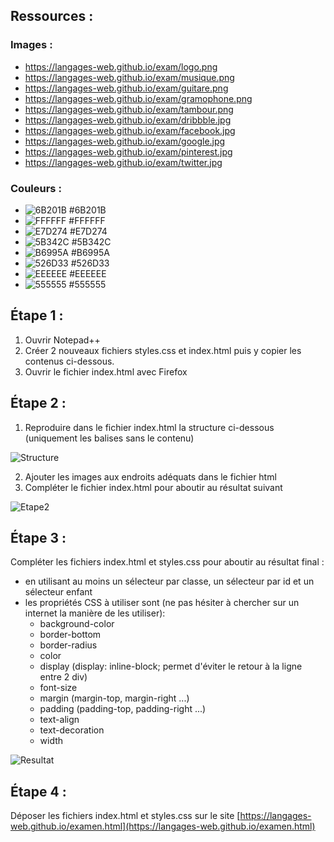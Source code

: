 ## Ressources :

### Images :
* https://langages-web.github.io/exam/logo.png
* https://langages-web.github.io/exam/musique.png
* https://langages-web.github.io/exam/guitare.png
* https://langages-web.github.io/exam/gramophone.png
* https://langages-web.github.io/exam/tambour.png
* https://langages-web.github.io/exam/dribbble.jpg
* https://langages-web.github.io/exam/facebook.jpg
* https://langages-web.github.io/exam/google.jpg
* https://langages-web.github.io/exam/pinterest.jpg
* https://langages-web.github.io/exam/twitter.jpg

### Couleurs :
* ![6B201B](https://dummyimage.com/15/6B201B/6B201B.png) #6B201B
* ![FFFFFF](https://dummyimage.com/15/FFFFFF/FFFFFF.png) #FFFFFF
* ![E7D274](https://dummyimage.com/15/E7D274/E7D274.png) #E7D274
* ![5B342C](https://dummyimage.com/15/5B342C/5B342C.png) #5B342C
* ![B6995A](https://dummyimage.com/15/B6995A/B6995A.png) #B6995A
* ![526D33](https://dummyimage.com/15/526D33/526D33.png) #526D33
* ![EEEEEE](https://dummyimage.com/15/EEEEEE/EEEEEE.png) #EEEEEE
* ![555555](https://dummyimage.com/15/555555/555555.png) #555555

## Étape 1 :

1. Ouvrir Notepad++
2. Créer 2 nouveaux fichiers styles.css et index.html puis y copier les contenus ci-dessous.
3. Ouvrir le fichier index.html avec Firefox

## Étape 2 :

1. Reproduire dans le fichier index.html la structure ci-dessous (uniquement les balises sans le contenu)

![Structure](https://langages-web.github.io/exam/structure.jpg)

2. Ajouter les images aux endroits adéquats dans le fichier html
3. Compléter le fichier index.html pour aboutir au résultat suivant

![Etape2](https://langages-web.github.io/exam/etape2.png)

## Étape 3 :

Compléter les fichiers index.html et styles.css pour aboutir au résultat final :
* en utilisant au moins un sélecteur par classe, un sélecteur par id et un sélecteur enfant
* les propriétés CSS à utiliser sont (ne pas hésiter à chercher sur un internet la manière de les utiliser):
	* background-color
	* border-bottom
	* border-radius
	* color
	* display (display: inline-block; permet d'éviter le retour à la ligne entre 2 div)
	* font-size
	* margin (margin-top, margin-right ...)
	* padding (padding-top, padding-right ...)
	* text-align
	* text-decoration
	* width
	
![Resultat](https://langages-web.github.io/exam/resultat.png)

## Étape 4 :

Déposer les fichiers index.html et styles.css sur le site [https://langages-web.github.io/examen.html](https://langages-web.github.io/examen.html)